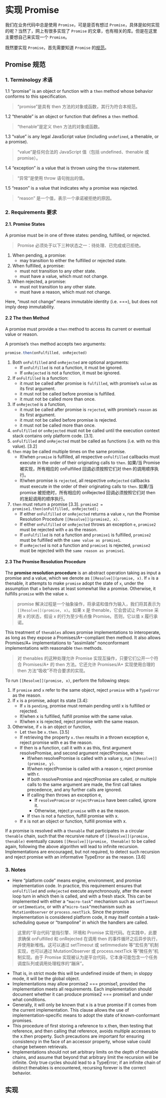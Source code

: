 # 实现 Promise

我们在业务代码中总是使用 `Promise`，可是是否有想过 `Promise`，具体是如何实现的呢？当然了，网上有很多实现了 `Promise` 的文章，也有相关的库。但是在这里
主要想自己来实现一个 `Promise`。

既然要实现 `Promise`，首先需要知道 `Promise` 的[规范](https://promisesaplus.com/)。

## Promise 规范

### 1. Terminology 术语

1.1 “promise” is an object or function with a `then` method whose behavior conforms to this specification.

> “promise”是具有 then 方法的对象或函数，其行为符合本规范。

1.2 “thenable” is an object or function that defines a `then` method.

> “thenable”是定义 then 方法的对象或函数。

1.3 “value” is any legal JavaScript value (including `undefined`, a thenable, or a promise).

> “value”是任何合法的 JavaScript 值（包括 undefined、thenable 或 promise）。

1.4 “exception” is a value that is thrown using the `throw` statement.

> “异常”是使用 throw 语句抛出的值。

1.5 “reason” is a value that indicates why a promise was rejected.

> “reason” 是一个值，表示一个承诺被拒绝的原因。

### 2. Requirements 要求

#### 2.1. Promise States

A promise must be in one of three states: pending, fulfilled, or rejected.

> Promise 必须处于以下三种状态之一：待处理、已完成或已拒绝。

1. When pending, a promise:
   - may transition to either the fulfilled or rejected state.
2. When fulfilled, a promise:
   - must not transition to any other state.
   - must have a value, which must not change.
3. When rejected, a promise:
   - must not transition to any other state.
   - must have a reason, which must not change.

Here, “must not change” means immutable identity (i.e. ===), but does not imply deep immutability.

#### 2.2 The then Method

A promise must provide a `then` method to access its current or eventual value or reason.

A promise’s `then` method accepts two arguments:

```ts
promise.then(onFulfilled, onRejected)
```

1. Both `onFulfilled` and `onRejected` are optional arguments:
   - If `onFulfilled` is not a function, it must be ignored.
   - If `onRejected` is not a function, it must be ignored.
2. If `onFulfilled` is a function:
   - it must be called after promise is `fulfilled`, with promise’s `value` as its first argument.
   - it must not be called before promise is fulfilled.
   - it must not be called more than once.
3. If `onRejected` is a function,
   - it must be called after promise is `rejected`, with promise’s `reason` as its first argument.
   - it must not be called before promise is rejected.
   - it must not be called more than once.
4. `onFulfilled` or `onRejected` must not be called until the execution context stack contains only platform code. [3.1].
5. `onFulfilled` and `onRejected` must be called as functions (i.e. with no this value). [3.2]
6. `then` may be called multiple times on the same promise.
   - If/when `promise` is fulfilled, all respective `onFulfilled` callbacks must execute in the order of their originating calls to `then`. 如果/当 Promise 被实现，所有相应的 onFulfilled 回调必须按照它们对 then 的调用顺序执行。
   - If/when promise is `rejected`, all respective `onRejected` callbacks must execute in the order of their originating calls to `then`. 如果/当 promise 被拒绝时，所有相应的 onRejected 回调必须按照它们对 then 的发起调用的顺序执行。
7. `then` must return a promise [3.3].
   `promise2 = promise1.then(onFulfilled, onRejected);`
   - If either `onFulfilled` or `onRejected` returns a value `x`, run the Promise Resolution Procedure `[[Resolve]](promise2, x)`.
   - If either `onFulfilled` or `onRejected` throws an exception `e`, `promise2` must be rejected with `e` as the reason.
   - If `onFulfilled` is not a function and `promise1` is fulfilled, `promise2` must be fulfilled with the `same value as promise1`.
   - If `onRejected` is not a function and `promise1` is rejected, `promise2` must be rejected with the `same reason as promise1`.

#### 2.3 The Promise Resolution Procedure

The **promise resolution procedure** is an abstract operation taking as input a promise and a value, which we denote as `[[Resolve]](promise, x)`. If `x` is a thenable, it attempts to make `promise` adopt the state of `x`, under the assumption that `x` behaves at least somewhat like a promise. Otherwise, it fulfills `promise` with the value `x`.

> promise 解决过程是一个抽象操作，将承诺和值作为输入，我们将其表示为 `[[Resolve]](promise, x)`。如果 x 是 thenable，它会尝试让 Promise 采用 x 的状态，假设 x 的行为至少有点像 Promise。否则，它以值 x 履行承诺。

This treatment of `thenables` allows promise implementations to interoperate, as long as they expose a Promises/A+-compliant then method. It also allows Promises/A+ implementations to “assimilate” nonconformant implementations with reasonable `then` methods.

> 对 thenables 的这种处理允许 Promise 实现互操作，只要它们公开一个符合 Promises/A+ 的 then 方法。它还允许 Promises/A+ 实现使用合理的 then 方法“吸收”不符合要求的实现。

To run `[[Resolve]](promise, x)`, perform the following steps:

1. If `promise` and `x` refer to the same object, reject `promise` with a `TypeError` as the reason.
2. If `x` is a promise, adopt its state [3.4]:
   - If `x` is `pending`, promise must remain pending until x is fulfilled or rejected.
   - If/when x is fulfilled, fulfill promise with the same value.
   - If/when x is rejected, reject promise with the same reason.
3. Otherwise, if `x` is an object or function,
   - Let `then` be `x.then`. [3.5]
   - If retrieving the property `x.then` results in a thrown exception e, reject promise with e as the reason.
   - If then is a function, call it with x as this, first argument resolvePromise, and second argument rejectPromise, where:
     - If/when resolvePromise is called with a value y, run `[[Resolve]](promise, y)`.
     - If/when rejectPromise is called with a reason r, reject promise with r.
     - If both resolvePromise and rejectPromise are called, or multiple calls to the same argument are made, the first call takes precedence, and any further calls are ignored.
     - If calling then throws an exception e,
       - If `resolvePromise` or `rejectPromise` have been called, ignore it.
       - Otherwise, reject `promise` with e as the reason.
     - If `then` is not a function, fulfill promise with x.
   - If x is not an object or function, fulfill promise with x.

If a promise is resolved with a `thenable` that participates in a circular `thenable` chain, such that the recursive nature of `[[Resolve]](promise, thenable)` eventually causes `[[Resolve]](promise, thenable)` to be called again, following the above algorithm will lead to infinite recursion. Implementations are encouraged, but not required, to detect such recursion and reject promise with an informative TypeError as the reason. [3.6]

### 3. Notes

- Here “platform code” means engine, environment, and promise implementation code. In practice, this requirement ensures that `onFulfilled` and `onRejected` execute asynchronously, after the event loop turn in which then is called, and with a fresh stack. This can be implemented with either a `“macro-task”` mechanism such as `setTimeout` or `setImmediate`, or with a`“micro-task”`mechanism such as `MutationObserver` or `process.nextTick`. Since the promise implementation is considered platform code, it may itself contain a task-scheduling queue or “trampoline” in which the handlers are called.

> 这里的“平台代码”是指引擎、环境和 Promise 实现代码。在实践中，此要求确保 onFulfilled 和 onRejected 在调用 then 的事件循环之后异步执行，并使用新堆栈。这可以通过 setTimeout 或 setImmediate 等“宏任务”机制实现，也可以通过 MutationObserver 或 process.nextTick 等“微任务”机制实现。由于 Promise 实现被认为是平台代码，它本身可能包含一个任务调度队列或调用处理程序的“蹦床”。

- That is, in strict mode this will be undefined inside of them; in sloppy mode, it will be the global object.
- Implementations may allow promise2 === promise1, provided the implementation meets all requirements. Each implementation should document whether it can produce promise2 === promise1 and under what conditions.
- Generally, it will only be known that x is a true promise if it comes from the current implementation. This clause allows the use of implementation-specific means to adopt the state of known-conformant promises.
- This procedure of first storing a reference to x.then, then testing that reference, and then calling that reference, avoids multiple accesses to the x.then property. Such precautions are important for ensuring consistency in the face of an accessor property, whose value could change between retrievals.
- Implementations should not set arbitrary limits on the depth of thenable chains, and assume that beyond that arbitrary limit the recursion will be infinite. Only true cycles should lead to a TypeError; if an infinite chain of distinct thenables is encountered, recursing forever is the correct behavior.

## 实现

